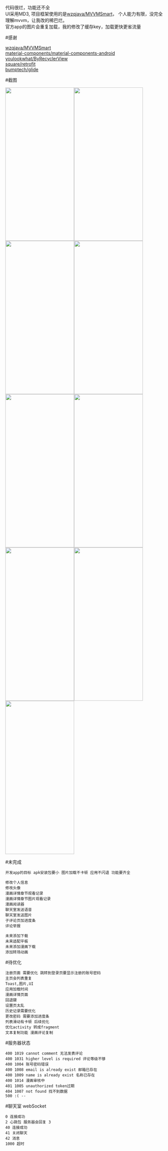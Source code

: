 代码很烂，功能还不全 <br>
UI采用MD3, 项目框架使用的是[wzqjava/MVVMSmart](https://github.com/wzqjava/MVVMSmart)， 个人能力有限，没完全理解mvvm，让我改的稀巴烂。<br>
官方app的图片会重复加载，我的修改了缓存key，加载更快更省流量

#感谢

[wzqjava/MVVMSmart](https://github.com/wzqjava/MVVMSmart) <br>
[material-components/material-components-android](https://github.com/material-components/material-components-android) <br>
[youlookwhat/ByRecyclerView](https://github.com/youlookwhat/ByRecyclerView) <br>
[square/retrofit](https://github.com/square/retrofit) <br>
[bumptech/glide](https://github.com/bumptech/glide) <br>

#截图

<img src="https://raw.githubusercontent.com/shizq123/BIKA/master/Screenshot/s1.webp" width="216" height="480"><img src="https://raw.githubusercontent.com/shizq123/BIKA/master/Screenshot/s2.webp" width="216" height="480"><img src="https://raw.githubusercontent.com/shizq123/BIKA/master/Screenshot/s3.webp" width="216" height="480"><img src="https://raw.githubusercontent.com/shizq123/BIKA/master/Screenshot/s4.webp" width="216" height="480"><img src="https://raw.githubusercontent.com/shizq123/BIKA/master/Screenshot/s5.webp" width="216" height="480"><img src="https://raw.githubusercontent.com/shizq123/BIKA/master/Screenshot/s6.webp" width="216" height="480"><img src="https://raw.githubusercontent.com/shizq123/BIKA/master/Screenshot/s7.webp" width="216" height="480"><img src="https://raw.githubusercontent.com/shizq123/BIKA/master/Screenshot/s8.webp" width="216" height="480"><img src="https://raw.githubusercontent.com/shizq123/BIKA/master/Screenshot/s9.webp" width="216" height="480">

#未完成

    开发app的目标 apk安装包要小 图片加载不卡顿 应用不闪退 功能要齐全

    修改个人信息
    修改头像
    漫画详情章节观看记录
    漫画详情章节图片观看记录
    漫画阅读器
    聊天室发送语音
    聊天室发送图片
    子评论页加进度条
    评论举报

    未来添加下载
    未来适配平板
    未来添加漫画下载
    添加转场动画

#待优化

    注册页面 需要优化 跳转到登录页要显示注册的账号密码
    主页会列表重复
    Toast,图片,UI
    应用加载时间
    漫画详情页面
    回退键
    设置页太乱
    历史记录需要优化
    更改密码 需要添加进度条
    列表滑动有卡顿 后续优化
    优化activity 转成fragment
    文本复制功能 漫画评论复制

#服务器状态

    400 1019 cannot comment 无法发表评论
    400 1031 higher level is required 评论等级不够
    400 1004 账号密码错误
    400 1008 email is already exist 邮箱已存在
    400 1009 name is already exist 名称已存在
    400 1014 漫画审核中
    401 1005 unauthorized token过期
    404 1007 not found 找不到数据
    500 :( -- 

#聊天室 webSocket

    0 连接成功 
    2 心跳包 服务器会回复 3
    40 连接成功
    41 关闭聊天
    42 消息
    1000 超时
